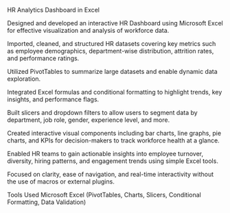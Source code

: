 HR Analytics Dashboard in Excel

Designed and developed an interactive HR Dashboard using Microsoft Excel for effective visualization and analysis of workforce data.

Imported, cleaned, and structured HR datasets covering key metrics such as employee demographics, department-wise distribution, attrition rates, and performance ratings.

Utilized PivotTables to summarize large datasets and enable dynamic data exploration.

Integrated Excel formulas and conditional formatting to highlight trends, key insights, and performance flags.

Built slicers and dropdown filters to allow users to segment data by department, job role, gender, experience level, and more.

Created interactive visual components including bar charts, line graphs, pie charts, and KPIs for decision-makers to track workforce health at a glance.

Enabled HR teams to gain actionable insights into employee turnover, diversity, hiring patterns, and engagement trends using simple Excel tools.

Focused on clarity, ease of navigation, and real-time interactivity without the use of macros or external plugins.

Tools Used
Microsoft Excel (PivotTables, Charts, Slicers, Conditional Formatting, Data Validation)

